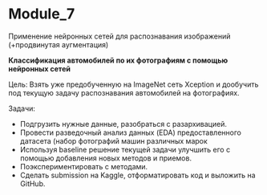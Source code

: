 # Module_7
Применение нейронных сетей для распознавания изображений (+продвинутая аугментация)

**Классификация автомобилей по иx фотографиям с помощью нейронных сетей**

Цель: Взять уже предобученную на ImageNet сеть Xception и дообучить под текущую задачу распознавания автомобилей на фотографиях.

Задачи:

* Подгрузить нужные данные, разобраться с разархивацией.
* Провести разведочный анализ данных (EDA) предоставленного датасета (набор фотографий машин различных марок
* Используя baseline решение текущей задачи улучшить его с помощью добавления новых методов и приемов.
* Поэкспериментировать с методами.
* Сделать submission на Kaggle, отформатировать код и выложить на GitHub.
